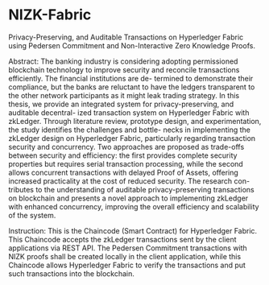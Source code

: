 # NIZK-Fabric
Privacy-Preserving, and Auditable Transactions on Hyperledger Fabric using Pedersen Commitment and Non-Interactive Zero Knowledge Proofs.

Abstract:
The banking industry is considering adopting permissioned blockchain technology to improve security and reconcile transactions efficiently. The financial institutions are de- termined to demonstrate their compliance, but the banks are reluctant to have the ledgers transparent to the other network participants as it might leak trading strategy. In this thesis, we provide an integrated system for privacy-preserving, and auditable decentral- ized transaction system on Hyperledger Fabric with zkLedger. Through literature review, prototype design, and experimentation, the study identifies the challenges and bottle- necks in implementing the zkLedger design on Hyperledger Fabric, particularly regarding transaction security and concurrency. Two approaches are proposed as trade-offs between security and efficiency: the first provides complete security properties but requires serial transaction processing, while the second allows concurrent transactions with delayed Proof of Assets, offering increased practicality at the cost of reduced security. The research con- tributes to the understanding of auditable privacy-preserving transactions on blockchain and presents a novel approach to implementing zkLedger with enhanced concurrency, improving the overall efficiency and scalability of the system.


Instruction:
This is the Chaincode (Smart Contract) for Hyperledger Fabric. This Chaincode accepts the zkLedger transactions sent by the client applications via REST API. The Pedersen Commitment transactions with NIZK proofs shall be created locally in the client application, while this Chaincode allows Hyperledger Fabric to verify the transactions and put such transactions into the blockchain.
